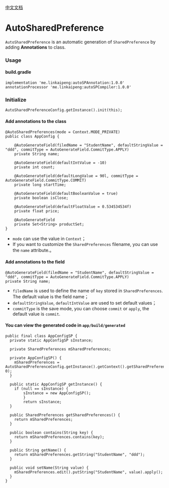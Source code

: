 
[中文文档](https://github.com/linkaipeng/AutoSharedPreference/blob/master/README_zh.md)


# AutoSharedPreference

`AutoSharedPreference` is an automatic generation of `SharedPreference` by adding **Annotations** to class.


### Usage

#### build.gradle

```
implementation 'me.linkaipeng:autoSPAnnotation:1.0.0'
annotationProcessor 'me.linkaipeng:autoSPCompiler:1.0.0'
```

### Initialize

```
AutoSharedPreferenceConfig.getInstance().init(this);
```

#### Add annotations to the class

```
@AutoSharedPreferences(mode = Context.MODE_PRIVATE)
public class AppConfig {

    @AutoGenerateField(filedName = "StudentName", defaultStringValue = "ddd", commitType = AutoGenerateField.CommitType.APPLY)
    private String name;

    @AutoGenerateField(defaultIntValue = -10)
    private int count;

    @AutoGenerateField(defaultLongValue = 90l, commitType = AutoGenerateField.CommitType.COMMIT)
    private long startTime;

    @AutoGenerateField(defaultBooleanValue = true)
    private boolean isClose;

    @AutoGenerateField(defaultFloatValue = 0.534534534f)
    private float price;

    @AutoGenerateField
    private Set<String> productSet;
}

```

- `mode` can use the value in `Context`；
- If you want to customize the `SharedPreferences` filename, you can use the `name` attribute.。

#### Add annotations to the field

```
@AutoGenerateField(filedName = "StudentName", defaultStringValue = "ddd", commitType = AutoGenerateField.CommitType.APPLY)
private String name;

```

- `filedName` is used to define the name of `key` stored in `SharedPreferences`. The default value is the field name；
- `defaultStringValue`, `defaultIntValue` are used to set default values；
- `commitType` is the save mode, you can choose `commit` or `apply`, the default value is `commit`.


#### You can view the generated code in `app/build/generated`

```
public final class AppConfigSP {
  private static AppConfigSP sInstance;

  private SharedPreferences mSharedPreferences;

  private AppConfigSP() {
    mSharedPreferences = AutoSharedPreferenceConfig.getInstance().getContext().getSharedPreferences("AppConfigSP", 0);
  }

  public static AppConfigSP getInstance() {
    if (null == sInstance) {
        sInstance = new AppConfigSP();
        }
        return sInstance;
  }

  public SharedPreferences getSharedPreferences() {
    return mSharedPreferences;
  }

  public boolean contains(String key) {
    return mSharedPreferences.contains(key);
  }

  public String getName() {
    return mSharedPreferences.getString("StudentName", "ddd");
  }

  public void setName(String value) {
    mSharedPreferences.edit().putString("StudentName", value).apply();
  }
}

```
